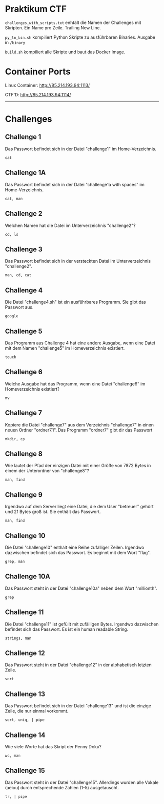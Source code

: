 # Praktikum CTF
`challenges_with_scripts.txt` enhtält die Namen der Challenges mit Skripten. Ein Name pro Zeile. Trailing New Line.

`py_to_bin.sh` kompiliert Python Skripte zu ausführbaren Binaries. Ausgabe in `/binary`

`build.sh` kompiliert alle Skripte und baut das Docker Image.
# Container Ports

Linux Container: http://85.214.193.94:1113/

CTF'D: http://85.214.193.94:1114/

---
# Challenges
## Challenge 1
Das Passwort befindet sich in der Datei "challenge1" im Home-Verzeichnis.

`cat`

## Challenge 1A
Das Passwort befindet sich in der Datei "challenge1a with spaces" im Home-Verzeichnis.

`cat, man`

## Challenge 2
Welchen Namen hat die Datei im Unterverzeichnis "challenge2"?

`cd, ls`

## Challenge 3
Das Passwort befindet sich in der versteckten Datei im Unterverzeichnis "challenge2".

`man, cd, cat`

## Challenge 4
Die Datei "challenge4.sh" ist ein ausführbares Programm. Sie gibt das Passwort aus.

`google`

## Challenge 5
Das Programm aus Challenge 4 hat eine andere Ausgabe, wenn eine Datei mit dem Namen "challenge5" im Homeverzeichnis existiert.

`touch`

## Challenge 6
Welche Ausgabe hat das Programm, wenn eine Datei "challenge6" im Homeverzeichnis existiert?

`mv`

## Challenge 7
Kopiere die Datei "challenge7" aus dem Verzeichnis "challenge7" in einen neuen Ordner "ordner7.1". Das Programm "ordner7" gibt dir das Passwort

`mkdir, cp`

## Challenge 8
Wie lautet der Pfad der einzigen Datei mit einer Größe von 7872 Bytes in einem der Unterordner von "challenge8"?

`man, find`

## Challenge 9
Irgendwo auf dem Server liegt eine Datei, die dem User "betreuer" gehört und 21 Bytes groß ist. Sie enthält das Passwort.

`man, find`

## Challenge 10
Die Datei "challenge10" enthält eine Reihe zufälliger Zeilen. Irgendwo dazwischen befindet sich das Passwort. Es beginnt mit dem Wort "flag".

`grep, man`

## Challenge 10A
Das Passwort steht in der Datei "challenge10a" neben dem Wort "millionth".

`grep`

## Challenge 11
Die Datei "challenge11" ist gefüllt mit zufälligen Bytes. Irgendwo dazwischen befindet sich das Passwort. Es ist ein human readable String.

`strings, man`

## Challenge 12
Das Passwort steht in der Datei "challenge12" in der alphabetisch letzten Zeile.

`sort`

## Challenge 13
Das Passwort befindet sich in der Datei "challenge13" und ist die einzige Zeile, die nur einmal vorkommt.

`sort, uniq, | pipe`

## Challenge 14
Wie viele Worte hat das Skript der Penny Doku?

`wc, man`

## Challenge 15
Das Passwort steht in der Datei "challenge15". Allerdings wurden alle Vokale (aeiou) durch entsprechende Zahlen (1-5) ausgetauscht.

`tr, | pipe`
